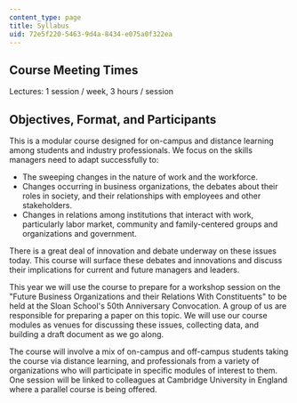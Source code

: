```yaml
---
content_type: page
title: Syllabus
uid: 72e5f220-5463-9d4a-8434-e075a0f322ea
---
```


Course Meeting Times
--------------------

Lectures: 1 session / week, 3 hours / session

Objectives, Format, and Participants
------------------------------------

This is a modular course designed for on-campus and distance learning among students and industry professionals. We focus on the skills managers need to adapt successfully to:

*   The sweeping changes in the nature of work and the workforce.
*   Changes occurring in business organizations, the debates about their roles in society, and their relationships with employees and other stakeholders.
*   Changes in relations among institutions that interact with work, particularly labor market, community and family-centered groups and organizations and government.

There is a great deal of innovation and debate underway on these issues today. This course will surface these debates and innovations and discuss their implications for current and future managers and leaders.

This year we will use the course to prepare for a workshop session on the "Future Business Organizations and their Relations With Constituents" to be held at the Sloan School's 50th Anniversary Convocation. A group of us are responsible for preparing a paper on this topic. We will use our course modules as venues for discussing these issues, collecting data, and building a draft document as we go along.

The course will involve a mix of on-campus and off-campus students taking the course via distance learning, and professionals from a variety of organizations who will participate in specific modules of interest to them. One session will be linked to colleagues at Cambridge University in England where a parallel course is being offered.